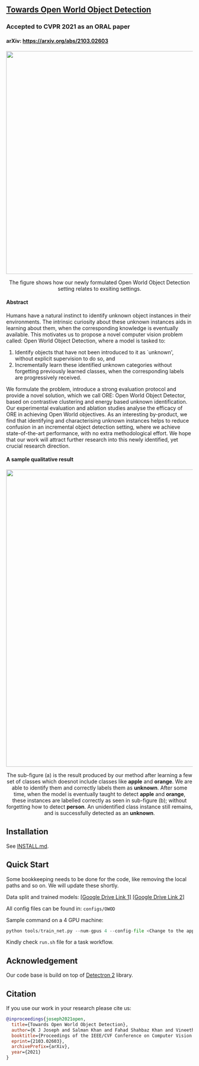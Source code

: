 ## [Towards Open World Object Detection](https://arxiv.org/abs/2103.02603)
### Accepted to CVPR 2021 as an ORAL paper
#### arXiv: https://arxiv.org/abs/2103.02603


<p align="center" width="100%">
<img src="https://josephkj.in/assets/img/owod/the_problem.png" width="600"/>
</p>


<p align="center" width="80%">
The figure shows how our newly formulated Open World Object Detection setting relates to exsiting settings.
</p>


#### Abstract

Humans have a natural instinct to identify unknown object instances in their environments. The intrinsic curiosity about these unknown instances aids in learning about them, when the corresponding knowledge is eventually available. This motivates us to propose a novel computer vision problem called: Open World Object Detection, where a model is tasked to: 
1) Identify objects that have not been introduced to it as `unknown', without explicit supervision to do so, and 
2) Incrementally learn these identified unknown categories without forgetting previously learned classes, when the corresponding labels are progressively received. 

We formulate the problem, introduce a strong evaluation protocol and provide a novel solution, which we call ORE: Open World Object Detector, based on contrastive clustering and energy based unknown identification. Our experimental evaluation and ablation studies analyse the efficacy of ORE in achieving Open World objectives. As an interesting by-product, we find that identifying and characterising unknown instances helps to reduce confusion in an incremental object detection setting, where we achieve state-of-the-art performance, with no extra methodological effort. We hope that our work will attract further research into this newly identified, yet crucial research direction. 


#### A sample qualitative result

<p align="center" width="100%">
<img src="https://josephkj.in/assets/img/owod/example.png" width="800" />
</p>

<p align="center" width="80%">
The sub-figure (a) is the result produced by our method after learning a few set of classes which doesnot include classes like <strong>apple</strong> and <strong>orange</strong>. We are able to identify them and correctly labels them as <strong>unknown</strong>. 
After some time, when the model is eventually taught to detect <strong>apple</strong> and <strong>orange</strong>, these instances are labelled correctly as seen in sub-figure (b); without forgetting how to detect <strong>person</strong>. 
An unidentified class instance still remains, and is successfully detected as an <strong>unknown</strong>.
</p>

## Installation

See [INSTALL.md](INSTALL.md).

## Quick Start

Some bookkeeping needs to be done for the code, like removing the local paths and so on. We will update these shortly. 

Data split and trained models: [[Google Drive Link 1]](https://drive.google.com/drive/folders/1Sr4_q0_m2f2SefoebB25Ix3N1VIAua0w?usp=sharing) [[Google Drive Link 2]](https://drive.google.com/drive/folders/11bJRdZqdtzIxBDkxrx2Jc3AhirqkO0YV?usp=sharing)

All config files can be found in: `configs/OWOD`

Sample command on a 4 GPU machine:
```python
python tools/train_net.py --num-gpus 4 --config-file <Change to the appropriate config file> SOLVER.IMS_PER_BATCH 4 SOLVER.BASE_LR 0.005
```

Kindly check `run.sh` file for a task workflow.


## Acknowledgement

Our code base is build on top of [Detectron 2](https://github.com/facebookresearch/detectron2) library. 


## Citation

If you use our work in your research please cite us:

```BibTeX
@inproceedings{joseph2021open,
  title={Towards Open World Object Detection},
  author={K J Joseph and Salman Khan and Fahad Shahbaz Khan and Vineeth N Balasubramanian},
  booktitle={Proceedings of the IEEE/CVF Conference on Computer Vision and Pattern Recognition (CVPR 2021)},
  eprint={2103.02603},
  archivePrefix={arXiv},
  year={2021}
}
```
